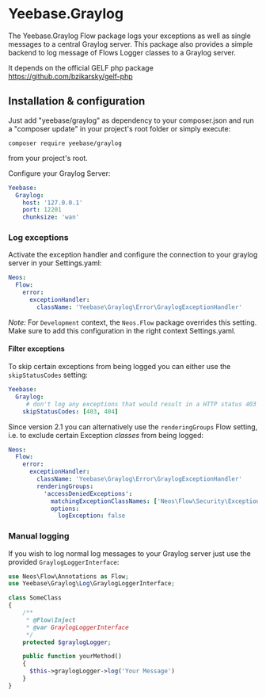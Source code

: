 # Yeebase.Graylog

The Yeebase.Graylog Flow package logs your exceptions as well as single messages to a central Graylog server. This
package also provides a simple backend to log message of Flows Logger classes to a Graylog server.

It depends on the official GELF php package https://github.com/bzikarsky/gelf-php

## Installation & configuration

Just add "yeebase/graylog" as dependency to your composer.json and run a "composer update" in your project's root folder
or simply execute:
```
composer require yeebase/graylog
```
from your project's root.

Configure your Graylog Server:
```yaml
Yeebase:
  Graylog:
    host: '127.0.0.1'
    port: 12201
    chunksize: 'wan'
```

### Log exceptions

Activate the exception handler and configure the connection to your graylog server in your Settings.yaml:

```yaml
Neos:
  Flow:
    error:
      exceptionHandler:
        className: 'Yeebase\Graylog\Error\GraylogExceptionHandler'
```

*Note:* For `Development` context, the `Neos.Flow` package overrides this setting. Make sure to add this configuration
in the right context Settings.yaml.

#### Filter exceptions

To skip certain exceptions from being logged you can either use the `skipStatusCodes` setting:

```yaml
Yeebase:
  Graylog:
     # don't log any exceptions that would result in a HTTP status 403 (access denied) / 404 (not found)
    skipStatusCodes: [403, 404]
```

Since version 2.1 you can alternatively use the `renderingGroups` Flow setting, i.e. to exclude certain Exception
*classes* from being logged:

```yaml
Neos:
  Flow:
    error:
      exceptionHandler:
        className: 'Yeebase\Graylog\Error\GraylogExceptionHandler'
        renderingGroups:
          'accessDeniedExceptions':
            matchingExceptionClassNames: ['Neos\Flow\Security\Exception\AccessDeniedException']
            options:
              logException: false
```

### Manual logging


If you wish to log normal log messages to your Graylog server just use the provided `GraylogLoggerInterface`:

```php
use Neos\Flow\Annotations as Flow;
use Yeebase\Graylog\Log\GraylogLoggerInterface;

class SomeClass 
{
    /**
     * @Flow\Inject
     * @var GraylogLoggerInterface
     */
    protected $graylogLogger;

    public function yourMethod()
    {
      $this->graylogLogger->log('Your Message')
    }
}

```